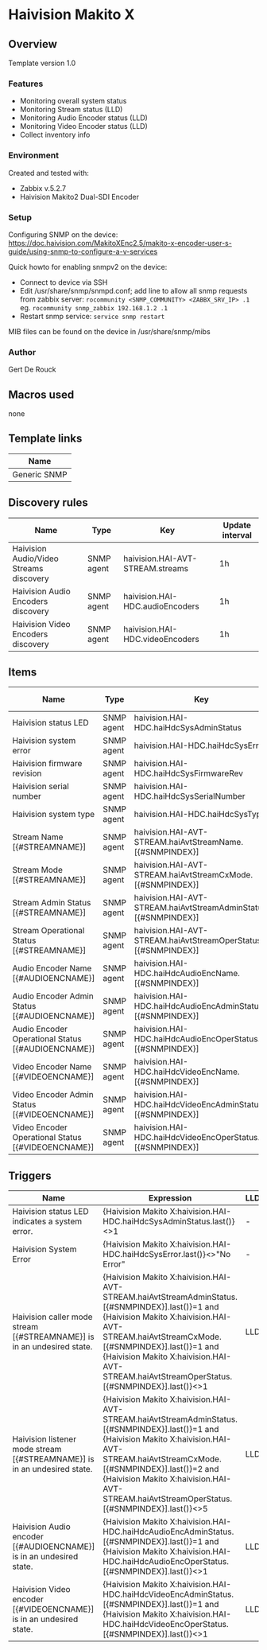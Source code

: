# Haivision Makito X

## Overview

Template version 1.0

### Features
- Monitoring overall system status
- Monitoring Stream status (LLD)
- Monitoring Audio Encoder status (LLD)
- Monitoring Video Encoder status (LLD)
- Collect inventory info

### Environment
Created and tested with:
- Zabbix v.5.2.7
- Haivision Makito2 Dual-SDI Encoder 

### Setup
Configuring SNMP on the device:
https://doc.haivision.com/MakitoXEnc2.5/makito-x-encoder-user-s-guide/using-snmp-to-configure-a-v-services

Quick howto for enabling snmpv2 on the device:
- Connect to device via SSH
- Edit /usr/share/snmp/snmpd.conf; add line to allow all snmp requests from zabbix server: 
    `rocommunity <SNMP_COMMUNITY> <ZABBX_SRV_IP> .1`
	eg. `rocommunity snmp_zabbix 192.168.1.2 .1`
- Restart snmp service: `service snmp restart`

MIB files can be found on the device in /usr/share/snmp/mibs

### Author
Gert De Rouck

## Macros used
none

## Template links

|Name|
|----|
|Generic SNMP|

## Discovery rules

|Name|Type|Key|Update interval|
|----|----|----|----|
|Haivision Audio/Video Streams discovery|SNMP agent|haivision.HAI-AVT-STREAM.streams|1h|
|Haivision Audio Encoders discovery|SNMP agent|haivision.HAI-HDC.audioEncoders|1h|
|Haivision Video Encoders discovery|SNMP agent|haivision.HAI-HDC.videoEncoders|1h|

## Items

|Name|Type|Key|LLD|Update interval|
|----|----|----|----|----|
|Haivision status LED|SNMP agent|haivision.HAI-HDC.haiHdcSysAdminStatus|-|5m|
|Haivision system error|SNMP agent|haivision.HAI-HDC.haiHdcSysError|-|5m|
|Haivision firmware revision|SNMP agent|haivision.HAI-HDC.haiHdcSysFirmwareRev|-|1d|
|Haivision serial number|SNMP agent|haivision.HAI-HDC.haiHdcSysSerialNumber|-|1d|
|Haivision system type|SNMP agent|haivision.HAI-HDC.haiHdcSysType|-|1d|
|Stream Name [{#STREAMNAME}]|SNMP agent|haivision.HAI-AVT-STREAM.haiAvtStreamName.[{#SNMPINDEX}]|LLD|1h|
|Stream Mode [{#STREAMNAME}]|SNMP agent|haivision.HAI-AVT-STREAM.haiAvtStreamCxMode.[{#SNMPINDEX}]|LLD|15m|
|Stream Admin Status [{#STREAMNAME}]|SNMP agent|haivision.HAI-AVT-STREAM.haiAvtStreamAdminStatus.[{#SNMPINDEX}]|LLD|15m|
|Stream Operational Status [{#STREAMNAME}]|SNMP agent|haivision.HAI-AVT-STREAM.haiAvtStreamOperStatus.[{#SNMPINDEX}]|LLD|5m|
|Audio Encoder Name [{#AUDIOENCNAME}]|SNMP agent|haivision.HAI-HDC.haiHdcAudioEncName.[{#SNMPINDEX}]|LLD|1h|
|Audio Encoder Admin Status [{#AUDIOENCNAME}]|SNMP agent|haivision.HAI-HDC.haiHdcAudioEncAdminStatus.[{#SNMPINDEX}]|LLD|15m|
|Audio Encoder Operational Status [{#AUDIOENCNAME}]|SNMP agent|haivision.HAI-HDC.haiHdcAudioEncOperStatus.[{#SNMPINDEX}]|LLD|5m|
|Video Encoder Name [{#VIDEOENCNAME}]|SNMP agent|haivision.HAI-HDC.haiHdcVideoEncName.[{#SNMPINDEX}]|LLD|1h|
|Video Encoder Admin Status [{#VIDEOENCNAME}]|SNMP agent|haivision.HAI-HDC.haiHdcVideoEncAdminStatus.[{#SNMPINDEX}]|LLD|15m|
|Video Encoder Operational Status [{#VIDEOENCNAME}]|SNMP agent|haivision.HAI-HDC.haiHdcVideoEncOperStatus.[{#SNMPINDEX}]|LLD|5m|

## Triggers

|Name|Expression|LLD|Severity|
|----|-----------|----|----|
|Haivision status LED indicates a system error.|{Haivision Makito X:haivision.HAI-HDC.haiHdcSysAdminStatus.last()}<>1|-|HIGH|
|Haivision System Error|{Haivision Makito X:haivision.HAI-HDC.haiHdcSysError.last()}<>"No Error"|-|HIGH|
|Haivision caller mode stream [{#STREAMNAME}] is in an undesired state.|{Haivision Makito X:haivision.HAI-AVT-STREAM.haiAvtStreamAdminStatus.[{#SNMPINDEX}].last()}=1 and {Haivision Makito X:haivision.HAI-AVT-STREAM.haiAvtStreamCxMode.[{#SNMPINDEX}].last()}=1 and {Haivision Makito X:haivision.HAI-AVT-STREAM.haiAvtStreamOperStatus.[{#SNMPINDEX}].last()}<>1|LLD|HIGH|
|Haivision listener mode stream [{#STREAMNAME}] is in an undesired state.|{Haivision Makito X:haivision.HAI-AVT-STREAM.haiAvtStreamAdminStatus.[{#SNMPINDEX}].last()}=1 and {Haivision Makito X:haivision.HAI-AVT-STREAM.haiAvtStreamCxMode.[{#SNMPINDEX}].last()}=2 and {Haivision Makito X:haivision.HAI-AVT-STREAM.haiAvtStreamOperStatus.[{#SNMPINDEX}].last()}<>5|LLD|HIGH|
|Haivision Audio encoder [{#AUDIOENCNAME}] is in an undesired state.|{Haivision Makito X:haivision.HAI-HDC.haiHdcAudioEncAdminStatus.[{#SNMPINDEX}].last()}=1 and {Haivision Makito X:haivision.HAI-HDC.haiHdcAudioEncOperStatus.[{#SNMPINDEX}].last()}<>1|LLD|HIGH|
|Haivision Video encoder [{#VIDEOENCNAME}] is in an undesired state.|{Haivision Makito X:haivision.HAI-HDC.haiHdcVideoEncAdminStatus.[{#SNMPINDEX}].last()}=1 and {Haivision Makito X:haivision.HAI-HDC.haiHdcVideoEncOperStatus.[{#SNMPINDEX}].last()}<>1|LLD|HIGH|
